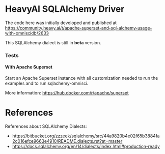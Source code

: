 # HeavyAI SQLAlchemy Driver

The code here was initially developed and published at
https://community.heavy.ai/t/apache-superset-and-sql-alchemy-usage-with-omniscidb/2633

This SQLAlchemy dialect is still in **beta** version.


### Tests

#### With Apache Superset

Start an Apache Superset instance with all customization needed to run the
examples and to run sqlachemy-omnisci.

More information: https://hub.docker.com/r/apache/superset

# References

References about SQLAlchemy Dialects:

- https://bitbucket.org/zzzeek/sqlalchemy/src/44a9820b4e02f65b3884fa2c016efce9663e4910/README.dialects.rst?at=master
- https://docs.sqlalchemy.org/en/14/dialects/index.html#production-ready
